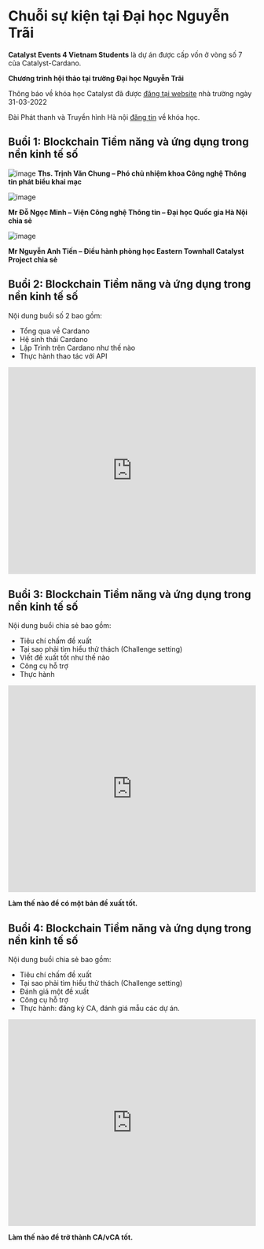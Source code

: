 Chuỗi sự kiện tại Đại học Nguyễn Trãi
==========

**Catalyst Events 4 Vietnam Students** là dự án được cấp vốn ở vòng số 7 của Catalyst-Cardano.

**Chương trình hội thảo tại trường Đại học Nguyễn Trãi**

Thông báo về khóa học Catalyst đã được [đăng tại website](http://daihocnguyentrai.edu.vn/hoi-thao-blockchain-tiem-nang-va-ung-dung-trong-nen-kinh-te-so/?fbclid=IwAR18DERe5P4-_W_k7c8QQdwEwgLQTFXl28utTgksBSFrUaSc_FZLDmaiUwg ) nhà trường ngày 31-03-2022

Đài Phát thanh và Truyền hình Hà nội [đăng tin](https://hanoitv.vn/cong-nghe-doi-song-ung-dung-cong-nghe-de-khoi-nghiep-doi-moi-sang-tao-thanh-cong-trong-dai-dich-covid-v193527.html) về khóa học.

## Buổi 1: Blockchain Tiềm năng và ứng dụng trong nền kinh tế số ##

![image](https://user-images.githubusercontent.com/34856010/161673696-bcc1be95-71a0-49f7-ac32-4b50f84ea58e.png)
**Ths. Trịnh Văn Chung – Phó chủ nhiệm khoa Công nghệ Thông tin phát biểu khai mạc**


![image](https://user-images.githubusercontent.com/34856010/161676341-02f8e32f-031f-4365-a1a5-b9956934fb33.png)

**Mr Đỗ Ngọc Minh – Viện Công nghệ Thông tin – Đại học Quốc gia Hà Nội chia sẻ**


![image](https://user-images.githubusercontent.com/34856010/161676414-91f8ba4c-2d64-458a-85a7-4552c230302b.png)

**Mr Nguyễn Anh Tiến – Điều hành phòng học Eastern Townhall Catalyst Project chia sẻ**

## Buổi 2: Blockchain Tiềm năng và ứng dụng trong nền kinh tế số ##
Nội dung buổi số 2 bao gồm:
- Tổng qua về Cardano
- Hệ sinh thái Cardano
- Lập Trình trên Cardano như thế nào
- Thực hành thao tác với API


<iframe width="100%" height="420" src="https://www.youtube.com/embed/1WG3icL-HJY" title="YouTube video player" frameborder="0" allow="accelerometer; autoplay; clipboard-write; encrypted-media; gyroscope; picture-in-picture" allowfullscreen></iframe>

## Buổi 3: Blockchain Tiềm năng và ứng dụng trong nền kinh tế số ##

Nội dung buổi chia sẻ bao gồm:
- Tiêu chí chấm đề xuất
- Tại sao phải tìm hiểu thử thách (Challenge setting)
- Viết đề xuất tốt như thế nào
- Công cụ hỗ trợ
- Thực hành

<iframe width="100%" height="420" src="https://www.youtube.com/embed/2d4xwIfkpfQ" title="YouTube video player" frameborder="0" allow="accelerometer; autoplay; clipboard-write; encrypted-media; gyroscope; picture-in-picture" allowfullscreen></iframe>

**Làm thế nào để có một bản đề xuất tốt.**

## Buổi 4: Blockchain Tiềm năng và ứng dụng trong nền kinh tế số ##

Nội dung buổi chia sẻ bao gồm:
- Tiêu chí chấm đề xuất
- Tại sao phải tìm hiểu thử thách (Challenge setting)
- Đánh giá một đề xuất
- Công cụ hỗ trợ
- Thực hành: đăng ký CA, đánh giá mẫu các dự án.

<iframe width="100%" height="420" src="https://www.youtube.com/embed/v=NACwJ3tcJr8&t=926s" title="YouTube video player" frameborder="0" allow="accelerometer; autoplay; clipboard-write; encrypted-media; gyroscope; picture-in-picture" allowfullscreen></iframe>

**Làm thế nào để trở thành CA/vCA tốt.**
  
